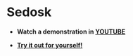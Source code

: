 # Sedosk

* **Watch a demonstration in [YOUTUBE](https://youtu.be/83aqTFB2AI0)** 

* **[Try it out for yourself!](https://sedosk-wiki.herokuapp.com/)** 


